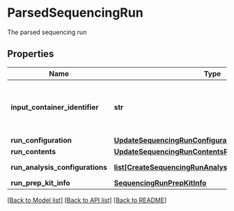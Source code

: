 # ParsedSequencingRun

The parsed sequencing run
## Properties
Name | Type | Description | Notes
------------ | ------------- | ------------- | -------------
**input_container_identifier** | **str** | The input container identifier extracted from the sample sheet | [optional] 
**run_configuration** | [**UpdateSequencingRunConfigurationRequest**](UpdateSequencingRunConfigurationRequest.md) |  | [optional] 
**run_contents** | [**UpdateSequencingRunContentsRequest**](UpdateSequencingRunContentsRequest.md) |  | [optional] 
**run_analysis_configurations** | [**list[CreateSequencingRunAnalysisConfigurationRequest]**](CreateSequencingRunAnalysisConfigurationRequest.md) | Run analysis configurations | [optional] 
**run_prep_kit_info** | [**SequencingRunPrepKitInfo**](SequencingRunPrepKitInfo.md) |  | [optional] 

[[Back to Model list]](../README.md#documentation-for-models) [[Back to API list]](../README.md#documentation-for-api-endpoints) [[Back to README]](../README.md)


